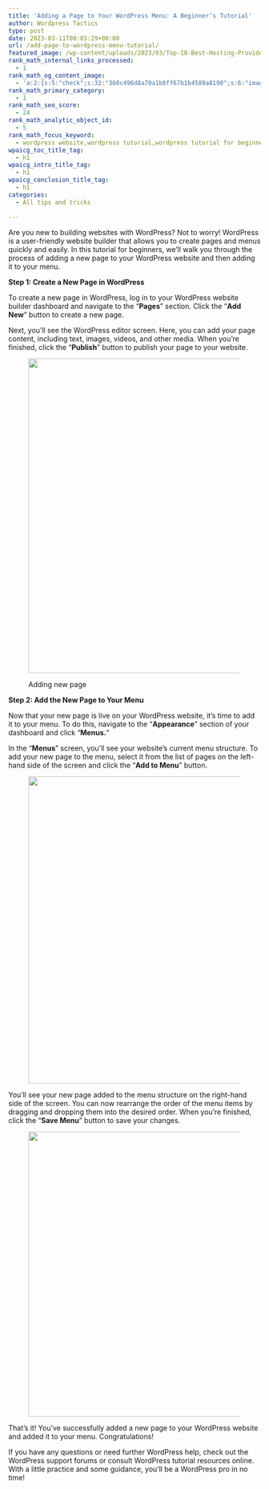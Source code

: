 ```yaml
---
title: 'Adding a Page to Your WordPress Menu: A Beginner’s Tutorial'
author: Wordpress Tactics
type: post
date: 2023-03-11T00:03:29+00:00
url: /add-page-to-wordpress-menu-tutorial/
featured_image: /wp-content/uploads/2023/03/Top-10-Best-Hosting-Providers-for-WordPress-2.png
rank_math_internal_links_processed:
  - 1
rank_math_og_content_image:
  - 'a:2:{s:5:"check";s:32:"360c496d8a70a1b8ff67b1b4589a8190";s:6:"images";a:1:{i:0;i:37;}}'
rank_math_primary_category:
  - 1
rank_math_seo_score:
  - 24
rank_math_analytic_object_id:
  - 5
rank_math_focus_keyword:
  - wordpress website,wordpress tutorial,wordpress tutorial for beginners,wordpress help,wordpress beginner
wpaicg_toc_title_tag:
  - h1
wpaicg_intro_title_tag:
  - h1
wpaicg_conclusion_title_tag:
  - h1
categories:
  - All tips and tricks

---
```

Are you new to building websites with WordPress? Not to worry! WordPress is a user-friendly website builder that allows you to create pages and menus quickly and easily. In this tutorial for beginners, we&#8217;ll walk you through the process of adding a new page to your WordPress website and then adding it to your menu.

**Step 1: Create a New Page in WordPress**

To create a new page in WordPress, log in to your WordPress website builder dashboard and navigate to the &#8220;**Pages**&#8221; section. Click the &#8220;**Add New**&#8221; button to create a new page.

Next, you&#8217;ll see the WordPress editor screen. Here, you can add your page content, including text, images, videos, and other media. When you&#8217;re finished, click the &#8220;**Publish**&#8221; button to publish your page to your website.<figure class="wp-block-image size-full">

<img decoding="async" loading="lazy" width="628" height="627" src="https://wordpress-tactics.com/wp-content/uploads/2023/03/VcnJFmWMNhw1.jpg" alt="" class="wp-image-37" srcset="https://wordpress-tactics.com/wp-content/uploads/2023/03/VcnJFmWMNhw1.jpg 628w, https://wordpress-tactics.com/wp-content/uploads/2023/03/VcnJFmWMNhw1-300x300.jpg 300w, https://wordpress-tactics.com/wp-content/uploads/2023/03/VcnJFmWMNhw1-150x150.jpg 150w" sizes="(max-width: 628px) 100vw, 628px" /> <figcaption class="wp-element-caption">Adding new page</figcaption></figure> 

**Step 2: Add the New Page to Your Menu**

Now that your new page is live on your WordPress website, it&#8217;s time to add it to your menu. To do this, navigate to the &#8220;**Appearance**&#8221; section of your dashboard and click &#8220;**Menus.**&#8220;

In the &#8220;**Menus**&#8221; screen, you&#8217;ll see your website&#8217;s current menu structure. To add your new page to the menu, select it from the list of pages on the left-hand side of the screen and click the &#8220;**Add to Menu**&#8221; button.<figure class="wp-block-image size-full">

<img decoding="async" loading="lazy" width="932" height="612" src="https://wordpress-tactics.com/wp-content/uploads/2023/03/uc1jfW13rwg1.jpg" alt="" class="wp-image-38" srcset="https://wordpress-tactics.com/wp-content/uploads/2023/03/uc1jfW13rwg1.jpg 932w, https://wordpress-tactics.com/wp-content/uploads/2023/03/uc1jfW13rwg1-300x197.jpg 300w, https://wordpress-tactics.com/wp-content/uploads/2023/03/uc1jfW13rwg1-768x504.jpg 768w" sizes="(max-width: 932px) 100vw, 932px" /> </figure> 

You&#8217;ll see your new page added to the menu structure on the right-hand side of the screen. You can now rearrange the order of the menu items by dragging and dropping them into the desired order. When you&#8217;re finished, click the &#8220;**Save Menu**&#8221; button to save your changes.<figure class="wp-block-image size-large">

<img decoding="async" loading="lazy" width="1024" height="568" src="https://wordpress-tactics.com/wp-content/uploads/2023/03/OGtWYidLFTg1-1024x568.jpg" alt="" class="wp-image-40" srcset="https://wordpress-tactics.com/wp-content/uploads/2023/03/OGtWYidLFTg1-1024x568.jpg 1024w, https://wordpress-tactics.com/wp-content/uploads/2023/03/OGtWYidLFTg1-300x166.jpg 300w, https://wordpress-tactics.com/wp-content/uploads/2023/03/OGtWYidLFTg1-768x426.jpg 768w, https://wordpress-tactics.com/wp-content/uploads/2023/03/OGtWYidLFTg1.jpg 1121w" sizes="(max-width: 1024px) 100vw, 1024px" /> </figure> 

That&#8217;s it! You&#8217;ve successfully added a new page to your WordPress website and added it to your menu. Congratulations!

If you have any questions or need further WordPress help, check out the WordPress support forums or consult WordPress tutorial resources online. With a little practice and some guidance, you&#8217;ll be a WordPress pro in no time!